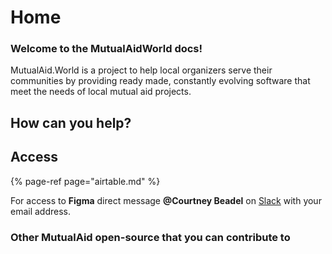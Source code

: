 # Home

### Welcome to the MutualAidWorld docs!

MutualAid.World is a project to help local organizers serve their communities by providing ready made, constantly evolving software that meet the needs of local mutual aid projects.

## How can you help?

## Access

{% page-ref page="airtable.md" %}

For access to **Figma** direct message **@Courtney Beadel** on [Slack](https://bit.ly/join_mutualaid_slack) with your email address. 

### Other MutualAid open-source that you can contribute to

